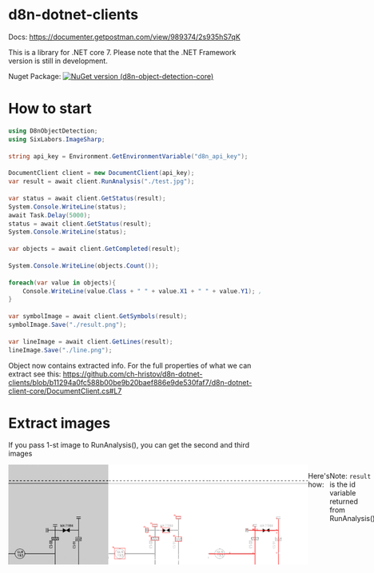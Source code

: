# d8n-dotnet-clients

Docs: https://documenter.getpostman.com/view/989374/2s935hS7qK

This is a library for .NET core 7. Please note that the .NET Framework version is still in development.

Nuget Package:
[![NuGet version (d8n-object-detection-core)](https://img.shields.io/nuget/v/d8n-object-detection-core.svg?style=flat-square)](https://www.nuget.org/packages/d8n-object-detection-core/)

# How to start

```csharp
using D8nObjectDetection;
using SixLabors.ImageSharp;

string api_key = Environment.GetEnvironmentVariable("d8n_api_key");

DocumentClient client = new DocumentClient(api_key);
var result = await client.RunAnalysis("./test.jpg");

var status = await client.GetStatus(result);
System.Console.WriteLine(status);
await Task.Delay(5000);
status = await client.GetStatus(result);
System.Console.WriteLine(status);

var objects = await client.GetCompleted(result);

System.Console.WriteLine(objects.Count());

foreach(var value in objects){
    Console.WriteLine(value.Class + " " + value.X1 + " " + value.Y1); // etc. etc..
}

var symbolImage = await client.GetSymbols(result);
symbolImage.Save("./result.png");

var lineImage = await client.GetLines(result);
lineImage.Save("./line.png");
```
Object now contains extracted info. For the full properties of what we can extract see this:
 https://github.com/ch-hristov/d8n-dotnet-clients/blob/b11294a0fc588b00be9b20baef886e9de530faf7/d8n-dotnet-client-core/DocumentClient.cs#L7

# Extract images

If you pass 1-st image to RunAnalysis(), you can get the second and third images
<div style="display:flex; flex-direction:row;">
<img src="./d8n-dotnet-example/test.jpg" width=200 height=200/>
<img src="./d8n-dotnet-example/result.png" width=200 height=200/>
<img src="./d8n-dotnet-example/line.png" width=200 height=200/>

Here's how:
 
```csharp
var symbolImage = await client.GetSymbols(result);
symbolImage.Save("./data.png");
 
var lineImage = await client.GetLines(result);
symbolImage.Save("./line.png");
```
Note: `result` is the id variable returned from RunAnalysis()

# Limits
 1. Image size: 10MB
 2. Limits to number of requests apply.
